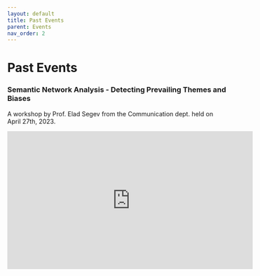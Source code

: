 ```yaml
---
layout: default
title: Past Events
parent: Events
nav_order: 2
---
```


# Past Events

### Semantic Network Analysis - Detecting Prevailing Themes and Biases
A workshop by Prof. Elad Segev from the Communication dept. held on April 27th, 2023.
<iframe width="560" height="315" src="https://www.youtube.com/embed/ymp26jh761A" title="YouTube video player" frameborder="0" allow="accelerometer; autoplay; clipboard-write; encrypted-media; gyroscope; picture-in-picture; web-share" allowfullscreen></iframe>
